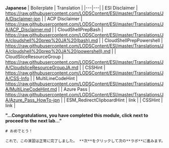 **Japanese**
| Boilerplate | Translation |
|---|---|
| ESI Disclaimer | https://raw.githubusercontent.com/LODSContent/ESI/master/Translations/JA/Disclaimer-jpn |
| ACP Disclaimer | https://raw.githubusercontent.com/LODSContent/ESI/master/Translations/JA/ACP_Disclaimer.md |
| CloudShellPrepBash | https://raw.githubusercontent.com/LODSContent/ESI/master/Translations/JA/cloudshell%20prep%20JA%20(bash).md |
| CloudShellPrepPowershell | https://raw.githubusercontent.com/LODSContent/ESI/master/Translations/JA/cloudshell%20prep%20JA%20(powershell).md |
| CloudSliceResourceGroup | https://raw.githubusercontent.com/LODSContent/ESI/master/Translations/JA/CloudsliceResourceGroupJA.md |
| CSSHint | https://raw.githubusercontent.com/LODSContent/ESI/master/Translations/JA/CSS-Info |
| MultiLineCodeHint | https://raw.githubusercontent.com/LODSContent/ESI/master/Translations/JA/MultiLineCodeHint.md |
| Azure Pass | https://raw.githubusercontent.com/LODSContent/ESI/master/Translations/JA/Azure_Pass_HowTo-jpn |
| ESM_RedirectClipboardHint | link |
| CSSHint | link |

**"...Congratulations, you have completed this module, click next to proceed to the next lab..."**
```
# おめでとう！

これで、この演習は正常に完了しました。 **次**をクリックして次の**ラボ**に進みます。
```
